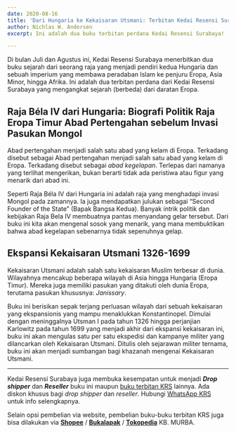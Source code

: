 ```yaml
---
date: 2020-08-16
title: 'Dari Hungaria ke Kekaisaran Utsmani: Terbitan Kedai Resensi Surabaya'
author: Nichlas W. Andersen
excerpt: Ini adalah dua buku terbitan perdana Kedai Resensi Surabaya!

---
```

Di bulan Juli dan Agustus ini, Kedai Resensi Surabaya menerbitkan dua buku sejarah dari seorang raja yang menjadi pendiri kedua Hungaria dan sebuah imperium yang membawa peradaban Islam ke penjuru Eropa, Asia Minor, hingga Afrika. Ini adalah dua terbitan perdana dari Kedai Resensi Surabaya yang mengangkat sejarah (berbeda) dari daratan Eropa.

## Raja Béla IV dari Hungaria: Biografi Politik Raja Eropa Timur Abad Pertengahan sebelum Invasi Pasukan Mongol

Abad pertengahan menjadi salah satu abad yang kelam di Eropa. Terkadang disebut sebagai Abad pertengahan menjadi salah satu abad yang kelam di Eropa. Terkadang disebut sebagai _abad kegelapan_. Terlepas dari namanya yang terlihat mengerikan, bukan berarti tidak ada peristiwa atau figur yang menarik dari abad ini.

Seperti Raja Béla IV dari Hungaria ini adalah raja yang menghadapi invasi Mongol pada zamannya. Ia juga mendapatkan julukan sebagai “Second Founder of the State” (Bapak Bangsa Kedua). Banyak intrik politik dan kebijakan Raja Bela IV membuatnya pantas menyandang gelar tersebut. Dari buku ini kita akan mengenal sosok yang menarik, yang mana membuktikan bahwa abad kegelapan sebenarnya tidak sepenuhnya gelap.

## Ekspansi Kekaisaran Utsmani 1326-1699

Kekaisaran Utsmani adalah salah satu kekaisaran Muslim terbesar di dunia. Wilayahnya mencakup beberapa wilayah di Asia hingga Hungaria (Eropa Timur). Mereka juga memiliki pasukan yang ditakuti oleh dunia Eropa, terutama pasukan khususnya: _Janissary_.

Buku ini berisikan sepak terjang perluasan wilayah dari sebuah kekaisaran yang ekspansionis yang mampu menaklukkan Konstantinopel. Dimulai dengan meninggalnya Utsman I pada tahun 1326 hingga perjanjian Karlowitz pada tahun 1699 yang menjadi akhir dari ekspansi kekaisaran ini, buku ini akan mengulas satu per satu ekspedisi dan kampanye militer yang dilancarkan oleh Kekaisaran Utsmani. Ditulis oleh sejarawan militer ternama, buku ini akan menjadi sumbangan bagi khazanah mengenai Kekaisaran Utsmani.

***

Kedai Resensi Surabaya juga membuka kesempatan untuk menjadi **_Drop shipper_** dan **_Reseller_** buku ini maupun [buku terbitan KRS](https://kedairesensisurabaya.com/category/buku-krs) lainnya. Ada diskon khusus bagi _drop shipper_ dan _reseller_. Hubungi [WhatsApp KRS](wa.me/6282153777192 "WA KRS") untuk info selengkapnya.

Selain opsi pembelian via website, pembelian buku-buku terbitan KRS juga bisa dilakukan via [**Shopee**](https://shopee.co.id/kbmurba/) / [**Bukalapak**](https://bukalapak.com/kbmurba) / [**Tokopedia**](https://tokopedia.com/kbmurba) KB. MURBA.